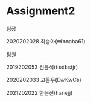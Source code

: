 # Assignment2

팀장

2020202028 최승아(winnaba61)

팀원

2019202053 신윤석(tlsdbstjr)

2020202033 고동우(DwKwCs)

2021202022 한은진(hanejj)

